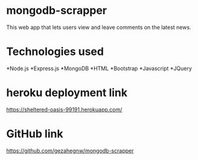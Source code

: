# mongodb-scrapper

This web app that lets users view and leave comments on the latest news.


# Technologies used
*Node.js
*Express.js
*MongoDB
*HTML
*Bootstrap
*Javascript
*JQuery

# heroku deployment link
 https://sheltered-oasis-99191.herokuapp.com/


 # GitHub link 

 https://github.com/gezahegnw/mongodb-scrapper 